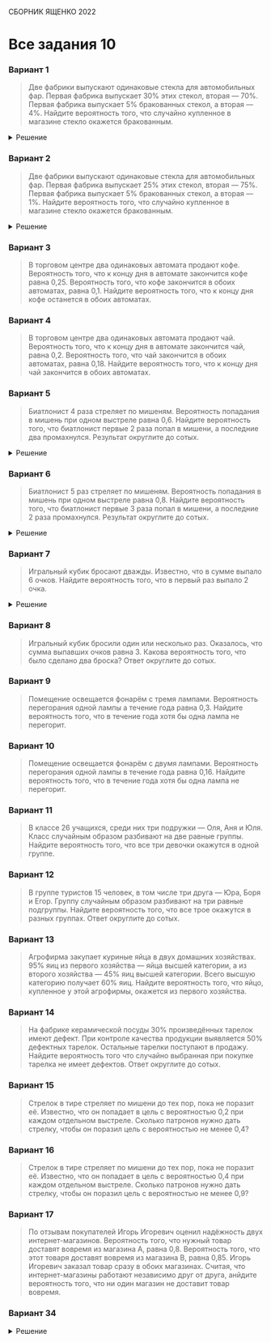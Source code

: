 <span class="space" onclick="loadURL('math//ege//2022//yashchenko//README')">СБОРНИК ЯЩЕНКО 2022</span>
# Все задания 10

### Вариант 1
> Две фабрики выпускают одинаковые стекла для автомобильных фар. Первая фабрика выпускает 30% этих стекол, вторая — 70%. Первая фабрика выпускает 5% бракованных стекол, а вторая — 4%. Найдите вероятность того, что случайно купленное в магазине стекло окажется бракованным.

<details><summary>Решение</summary>
<img src="https://raw.githubusercontent.com/BlueRect/egelib-content/main/img/yashchenko_01_10.jpg">
<b>Ответ:</b> 0,043.
</details>


### Вариант 2
> Две фабрики выпускают одинаковые стекла для автомобильных фар. Первая фабрика выпускает 25% этих стекол, вторая — 75%. Первая фабрика выпускает 5% бракованных стекол, а вторая — 1%. Найдите вероятность того, что случайно купленное в магазине стекло окажется бракованным.
<details><summary>Решение</summary>
<img src="https://raw.githubusercontent.com/BlueRect/egelib-content/main/img/Document%2028_132.jpg">
<b>Ответ:</b> 0,02.
</details>

### Вариант 3
> В торговом центре два одинаковых автомата продают кофе. Вероятность того, что к концу дня в автомате закончится кофе равна 0,25. Вероятность того, что кофе закончится в обоих автоматах, равна 0,1. Найдите вероятность того, что к концу дня кофе останется в обоих автоматах.

### Вариант 4
> В торговом центре два одинаковых автомата продают чай. Вероятность того, что к концу дня в автомате закончится чай, равна 0,2. Вероятность того, что чай закончится в обоих автоматах, равна 0,18. Найдите вероятность того, что к концу дня чай закончится в обоих автоматах.

### Вариант 5
> Биатлонист 4 раза стреляет по мишеням. Вероятность попадания в мишень при одном выстреле равна 0,6. Найдите вероятность того, что биатлонист первые 2 раза попал в мишени, а последние два промахнулся. Результат округлите до сотых.
<details><summary>Решение</summary>
<img src="https://raw.githubusercontent.com/BlueRect/egelib-content/main/img/Document%2028_133.jpg">
<b>Ответ:</b> 0,06.
</details>

### Вариант 6
> Биатлонист 5 раз стреляет по мишеням. Вероятность попадания в мишень при одном выстреле равна 0,8. Найдите вероятность того, что биатлонист первые 3 раза попал в мишени, а последние 2 раза промахнулся. Результат округлите до сотых.
<details><summary>Решение</summary>
<img src="https://raw.githubusercontent.com/BlueRect/egelib-content/main/img/Document%2028_134.jpg">
<b>Ответ:</b> 0,02.
</details>

### Вариант 7
> Игральный кубик бросают дважды. Известно, что в сумме выпало 6 очков. Найдите вероятность того, что в первый раз выпало 2 очка.
<details><summary>Решение</summary>
<img src="https://raw.githubusercontent.com/BlueRect/egelib-content/main/img/Document%2028_136.jpg">
<b>Ответ:</b> 0,2.
</details>

### Вариант 8
> Игральный кубик бросили один или несколько раз. Оказалось, что сумма выпавших очков равна 3. Какова вероятность того, что было сделано два броска? Ответ округлите до сотых.

### Вариант 9
> Помещение освещается фонарём с тремя лампами. Вероятность перегорания одной лампы а течение года равна 0,3. Найдите вероятность того, что в течение года хотя бы одна лампа не перегорит.

### Вариант 10
> Помещение освещается фонарём с двумя лампами. Вероятность перегорания одной лампы в течение года равна 0,16. Найдите вероятность того, что в течение года хотя бы одна лампа не перегорит.

### Вариант 11
> В классе 26 учащихся, среди них три подружки — Оля, Аня и Юля. Класс случайным образом разбивают на две равные группы. Найдите вероятность того, что все три девочки окажутся в одной группе.

### Вариант 12
> В группе туристов 15 человек, в том числе три друга — Юра, Боря и Егор. Группу случайным образом разбивают на три равные подгруппы. Найдите вероятность того, что все трое окажутся в разных группах. Ответ округлите до сотых.

### Вариант 13
> Агрофирма закупает куриные яйца в двух домашних хозяйствах. 95% яиц из первого хозяйства — яйца высшей категории, а из второго хозяйства — 45% яиц высшей категории. Всего высшую категорию получает 60% яиц. Найдите вероятность того, что яйцо, купленное у этой агрофирмы, окажется из первого хозяйства.

### Вариант 14
> На фабрике керамической посуды 30% произведённых тарелок имеют дефект. При контроле качества продукции выявляется 50% дефектных тарелок. Остальные тарелки поступают в продажу. Найдите вероятность того что случайно выбранная при покупке тарелка не имеет дефектов. Ответ округлите до сотых.

### Вариант 15
> Стрелок в тире стреляет по мишени до тех пор, пока не поразит её. Известно, что он попадает в цель с вероятностью 0,2 при каждом отдельном выстреле. Сколько патронов нужно дать стрелку, чтобы он поразил цель с вероятностью не менее 0,4?

### Вариант 16
> Стрелок в тире стреляет по мишени до тех пор, пока не поразит её. Известно, что он попадает в цель с вероятностью 0,4 при каждом отдельном выстреле. Сколько патронов нужно дать стрелку, чтобы он поразил цель с вероятностью не менее 0,9?

### Вариант 17
> По отзывам покупателей Игорь Игоревич оценил надёжность двух интернет-магазинов. Вероятность того, что нужный товар доставят вовремя из магазина А, равна 0,8. Вероятность того, что этот товаря доставят вовремя из магазина В, равна 0,85. Игорь Игоревич заказал товар сразу в обоих магазинах. Считая, что интернет-магазины работают независимо друг от друга, анйдите вероятность того, что ни один магазин не доставит товар вовремя.

### Вариант 34
<details><summary>Решение</summary>
<img src="https://raw.githubusercontent.com/BlueRect/egelib-content/main/img/Document%2028_318.jpg">
<b>Ответ:</b> 0,4.
</details>
